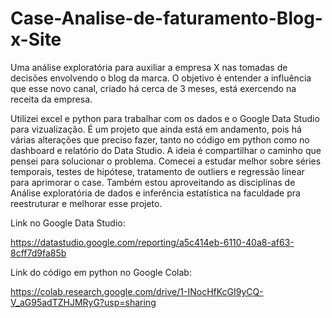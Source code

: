# Case-Analise-de-faturamento-Blog-x-Site
Uma análise exploratória para auxiliar a empresa X nas tomadas de decisões envolvendo o blog da marca.  O objetivo é entender a influência que esse novo canal, criado há cerca de 3 meses, está exercendo na receita da empresa. 

Utilizei excel e python para trabalhar com os dados e o Google Data Studio para vizualização.
É um projeto que ainda está em andamento, pois há várias alterações que preciso fazer, tanto no código em python como no dashboard e relatório do Data Studio. A ideia é compartilhar o caminho que pensei para solucionar o problema. Comecei a estudar melhor sobre séries temporais, testes de hipótese, tratamento de outliers e regressão linear para aprimorar o case. Também estou aproveitando as disciplinas de Análise exploratória de dados e inferência estatística na faculdade pra reestruturar e melhorar esse projeto. 

Link no Google Data Studio:

https://datastudio.google.com/reporting/a5c414eb-6110-40a8-af63-8cff7d9fa85b


Link do código em python no Google Colab:

https://colab.research.google.com/drive/1-INocHfKcGI9yCQ-V_aG95adTZHJMRyG?usp=sharing
